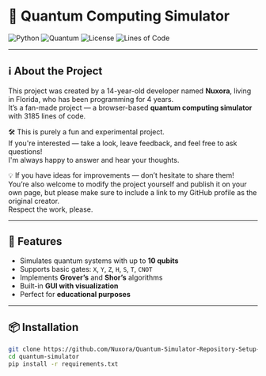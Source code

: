 # 🌌 Quantum Computing Simulator

![Python](https://img.shields.io/badge/Made%20with-Python%203.8+-blue.svg)
![Quantum](https://img.shields.io/badge/Quantum-Simulator-purple)
![License](https://img.shields.io/badge/License-MIT-yellow)
![Lines of Code](https://img.shields.io/badge/Lines%20of%20Code-3185-brightgreen)

---

## ℹ️ About the Project

This project was created by a 14-year-old developer named **Nuxora**, living in Florida, who has been programming for 4 years.  
It’s a fan-made project — a browser-based **quantum computing simulator** with 3185 lines of code.

🛠 This is purely a fun and experimental project.  
If you're interested — take a look, leave feedback, and feel free to ask questions!  
I'm always happy to answer and hear your thoughts.

💡 If you have ideas for improvements — don’t hesitate to share them!  
You’re also welcome to modify the project yourself and publish it on your own page, but please make sure to include a link to my GitHub profile as the original creator.  
Respect the work, please.

---

## 🚀 Features

- Simulates quantum systems with up to **10 qubits**
- Supports basic gates: `X`, `Y`, `Z`, `H`, `S`, `T`, `CNOT`
- Implements **Grover’s** and **Shor’s** algorithms
- Built-in **GUI with visualization**
- Perfect for **educational purposes**

---

## 📦 Installation

```bash
git clone https://github.com/Nuxora/Quantum-Simulator-Repository-Setup-English-.git
cd quantum-simulator
pip install -r requirements.txt

